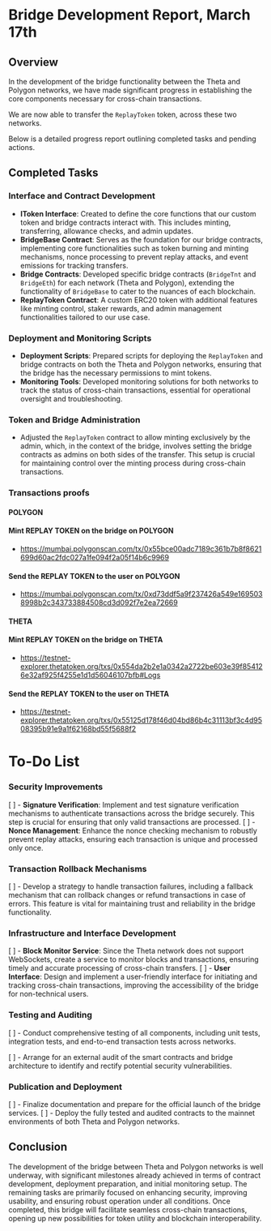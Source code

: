 # Bridge Development Report, March 17th

## Overview
In the development of the bridge functionality between the Theta and Polygon networks, we have made significant progress in establishing the core components necessary for cross-chain transactions. 

We are now able to transfer the `ReplayToken` token, across these two networks.
 
Below is a detailed progress report outlining completed tasks and pending actions.

## Completed Tasks

### Interface and Contract Development
- **IToken Interface**: Created to define the core functions that our custom token and bridge contracts interact with. This includes minting, transferring, allowance checks, and admin updates.
- **BridgeBase Contract**: Serves as the foundation for our bridge contracts, implementing core functionalities such as token burning and minting mechanisms, nonce processing to prevent replay attacks, and event emissions for tracking transfers.
- **Bridge Contracts**: Developed specific bridge contracts (`BridgeTnt` and `BridgeEth`) for each network (Theta and Polygon), extending the functionality of `BridgeBase` to cater to the nuances of each blockchain.
- **ReplayToken Contract**: A custom ERC20 token with additional features like minting control, staker rewards, and admin management functionalities tailored to our use case.

### Deployment and Monitoring Scripts
- **Deployment Scripts**: Prepared scripts for deploying the `ReplayToken` and bridge contracts on both the Theta and Polygon networks, ensuring that the bridge has the necessary permissions to mint tokens.
- **Monitoring Tools**: Developed monitoring solutions for both networks to track the status of cross-chain transactions, essential for operational oversight and troubleshooting.

### Token and Bridge Administration
- Adjusted the `ReplayToken` contract to allow minting exclusively by the admin, which, in the context of the bridge, involves setting the bridge contracts as admins on both sides of the transfer. This setup is crucial for maintaining control over the minting process during cross-chain transactions.

### Transactions proofs

#### POLYGON
#### Mint REPLAY TOKEN on the bridge on POLYGON
- https://mumbai.polygonscan.com/tx/0x55bce00adc7189c361b7b8f8621699d60ac2fdc027a1fe094f2a05f14b6c9969

#### Send the REPLAY TOKEN to the user on POLYGON
- https://mumbai.polygonscan.com/tx/0xd73ddf5a9f237426a549e1695038998b2c343733884508cd3d092f7e2ea72669


#### THETA
####  Mint REPLAY TOKEN on the bridge on THETA
- https://testnet-explorer.thetatoken.org/txs/0x554da2b2e1a0342a2722be603e39f854126e32af925f4255e1d1d56046107bfb#Logs

####  Send the REPLAY TOKEN to the user on THETA
- https://testnet-explorer.thetatoken.org/txs/0x55125d178f46d04bd86b4c31113bf3c4d9508395b91e9a1f62168bd55f5688f2


# To-Do List

### Security Improvements
[ ] - **Signature Verification**: Implement and test signature verification mechanisms to authenticate transactions across the bridge securely. This step is crucial for ensuring that only valid transactions are processed.
[ ] - **Nonce Management**: Enhance the nonce checking mechanism to robustly prevent replay attacks, ensuring each transaction is unique and processed only once.

### Transaction Rollback Mechanisms
[ ] - Develop a strategy to handle transaction failures, including a fallback mechanism that can rollback changes or refund transactions in case of errors. This feature is vital for maintaining trust and reliability in the bridge functionality.

### Infrastructure and Interface Development
[ ] - **Block Monitor Service**: Since the Theta network does not support WebSockets, create a service to monitor blocks and transactions, ensuring timely and accurate processing of cross-chain transfers.
[ ] - **User Interface**: Design and implement a user-friendly interface for initiating and tracking cross-chain transactions, improving the accessibility of the bridge for non-technical users.

### Testing and Auditing
[ ] - Conduct comprehensive testing of all components, including unit tests, integration tests, and end-to-end transaction tests across networks.

[ ] - Arrange for an external audit of the smart contracts and bridge architecture to identify and rectify potential security vulnerabilities.

### Publication and Deployment
[ ] - Finalize documentation and prepare for the official launch of the bridge services.
[ ] - Deploy the fully tested and audited contracts to the mainnet environments of both Theta and Polygon networks.

## Conclusion
The development of the bridge between Theta and Polygon networks is well underway, with significant milestones already achieved in terms of contract development, deployment preparation, and initial monitoring setup. The remaining tasks are primarily focused on enhancing security, improving usability, and ensuring robust operation under all conditions. Once completed, this bridge will facilitate seamless cross-chain transactions, opening up new possibilities for token utility and blockchain interoperability.
